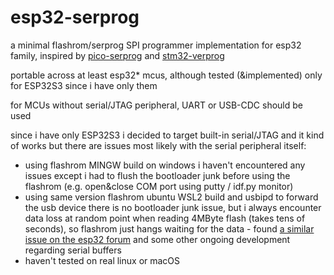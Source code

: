 # esp32-serprog
a minimal flashrom/serprog SPI programmer implementation for esp32 family, inspired by [pico-serprog](https://github.com/stacksmashing/pico-serprog) and [stm32-verprog](https://github.com/dword1511/stm32-vserprog)


portable across at least esp32* mcus, although tested (&implemented) only for ESP32S3 since i have only them


for MCUs without serial/JTAG peripheral, UART or USB-CDC should be used


since i have only ESP32S3 i decided to target built-in serial/JTAG and it kind of works but there are issues most likely with the serial peripheral itself:

* using flashrom MINGW build on windows i haven't encountered any issues except i had to flush the bootloader junk before using the flashrom (e.g. open&close COM port using putty / idf.py monitor)
* using same version flashrom ubuntu WSL2 build and usbipd to forward the usb device there is no bootloader junk issue, but i always encounter data loss at random point when reading 4MByte flash (takes tens of seconds), so flashrom just hangs waiting for the data - found [a similar issue on the esp32 forum](https://www.esp32.com/viewtopic.php?f=13&t=32209) and some other ongoing development regarding serial buffers
* haven't tested on real linux or macOS


